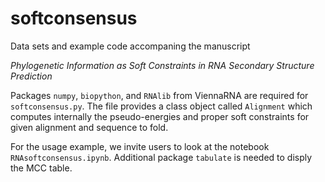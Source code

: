 # softconsensus

Data sets and example code accompaning the manuscript

*Phylogenetic Information as Soft Constraints in RNA Secondary Structure Prediction*

Packages `numpy`, `biopython`, and `RNAlib` from ViennaRNA are required for `softconsensus.py`. The file provides a class object called `Alignment` which computes internally the pseudo-energies and proper soft constraints for given alignment and sequence to fold.

For the usage example, we invite users to look at the notebook `RNAsoftconsensus.ipynb`. Additional package `tabulate` is needed to disply the MCC table.
